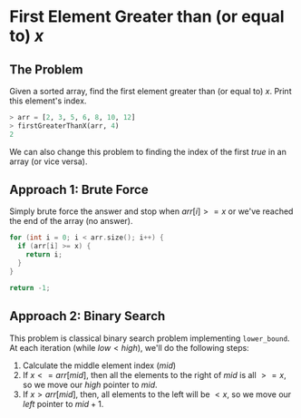 # First Element Greater than (or equal to) $x$

## The Problem

Given a sorted array, find the first element greater than (or equal to) $x$. Print this element's index.

```python
> arr = [2, 3, 5, 6, 8, 10, 12]
> firstGreaterThanX(arr, 4)
2
```

We can also change this problem to finding the index of the first $true$ in an array (or vice versa).

## Approach 1: Brute Force

Simply brute force the answer and stop when $arr[i] >= x$ or we've reached the end of the array (no answer).

```cpp
for (int i = 0; i < arr.size(); i++) {
  if (arr[i] >= x) {
    return i;
  }
}

return -1;
```

## Approach 2: Binary Search

This problem is classical binary search problem implementing `lower_bound`. At each iteration (while $low < high$), we'll do the following steps:

1. Calculate the middle element index ($mid$)
2. If $x <= arr[mid]$, then all the elements to the right of $mid$ is all $>= x$, so we move our $high$ pointer to $mid$.
3. If $x > arr[mid]$, then, all elements to the left will be $< x$, so we move our $left$ pointer to $mid + 1$.

